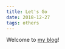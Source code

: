 ```yaml
---
title: Let's Go
date: 2018-12-27
tags: others
---
```

Welcome to [my blog](https://leafs99.github.io)!
